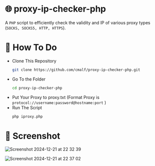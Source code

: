 # 🌐 proxy-ip-checker-php

A `PHP` script to efficiently check the validity and IP of various proxy types (`SOCKS, SOCKS5, HTTP, HTTPS`).

# 🧐 How To Do

- Clone This Repository
  ```bash
  git clone https://github.com/cmalf/proxy-ip-checker-php.git
  ```
- Go To the Folder
  ```bash
  cd proxy-ip-checker-php
  ```
- Put Your Proxy to proxy.txt (Format Proxy is `protocol://username:password@hostname:port` )
- Run The Script
  ```bash
  php iproxy.php
  ```
# 📸 Screenshot

![Screenshot 2024-12-21 at 22 32 39](https://github.com/user-attachments/assets/acc0138b-5d96-4772-a328-ce18c3105b2f)

![Screenshot 2024-12-21 at 22 37 02](https://github.com/user-attachments/assets/49f4958e-082e-4988-9719-2a41f7fe8de0)
